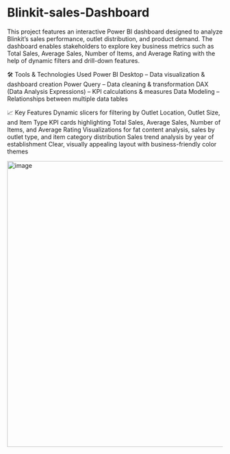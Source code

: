 # Blinkit-sales-Dashboard
This project features an interactive Power BI dashboard designed to analyze Blinkit’s sales performance, outlet distribution, and product demand. The dashboard enables stakeholders to explore key business metrics such as Total Sales, Average Sales, Number of Items, and Average Rating with the help of dynamic filters and drill-down features.

🛠 Tools & Technologies Used
Power BI Desktop – Data visualization & dashboard creation
Power Query – Data cleaning & transformation
DAX (Data Analysis Expressions) – KPI calculations & measures
Data Modeling – Relationships between multiple data tables

📈 Key Features
Dynamic slicers for filtering by Outlet Location, Outlet Size, and Item Type
KPI cards highlighting Total Sales, Average Sales, Number of Items, and Average Rating
Visualizations for fat content analysis, sales by outlet type, and item category distribution
Sales trend analysis by year of establishment
Clear, visually appealing layout with business-friendly color themes

<img width="1169" height="668" alt="image" src="https://github.com/user-attachments/assets/505e303c-3687-4dd6-9dd6-0615fbb0b5e8" />

